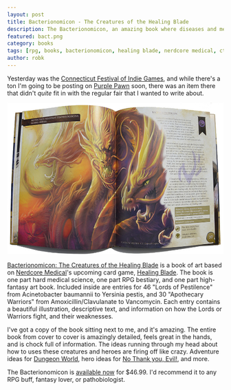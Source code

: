```yaml
---
layout: post
title: Bacterionomicon - The Creatures of the Healing Blade
description: The Bacterionomicon, an amazing book where diseases and medication become beautiful fantasy illustrations. 
featured: bact.png
category: books
tags: [rpg, books, bacterionomicon, healing blade, nerdcore medical, ct fig, dunegon world, not thank you evil]
author: robk
---
```


Yesterday was the [Connecticut Festival of Indie Games](http://www.ct-fig.com), and while there's a ton I'm going to be posting on [Purple Pawn](http://purplepawn.com) soon, there was an item there that didn't *quite* fit in with the regular fair that I wanted to write about.

![MRSA](/images/mrsa.jpg)

[Bacterionomicon: The Creatures of the Healing Blade](https://nerdcoremedical.myshopify.com/collections/books-and-comics/products/bacterionomicon2) is a book of art based on [Nerdcore Medical](http://nerdcoremedical.com)'s upcoming card game, [Healing Blade](http://www.healingblade.com). The book is one part hard medical science, one part RPG bestiary, and one part high-fantasy art book. Included inside are entries for 46 "Lords of Pestilence" from Acinetobacter baumannii to Yersinia pestis, and 30 "Apothecary Warriors" from Amoxicillin/Clavulanate to Vancomycin. Each entry contains a beautiful illustration, descriptive text, and information on how the Lords or Warriors fight, and their weaknesses.

I've got a copy of the book sitting next to me, and it's amazing. The entire book from cover to cover is amazingly detailed, feels great in the hands, and is chock full of information. The ideas running through my head about how to uses these creatures and heroes are firing off like crazy. Adventure ideas for [Dungeon World](http://www.dungeon-world.com), hero ideas for [No Thank you, Evil!](http://www.nothankyouevil.com), and more.

The Bacterionomicon is [available now](https://nerdcoremedical.myshopify.com/collections/books-and-comics/products/bacterionomicon2) for $46.99. I'd recommend it to any RPG buff, fantasy lover, or pathobiologist.
